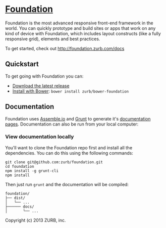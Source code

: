# [Foundation](http://foundation.zurb.com)

Foundation is the most advanced responsive front-end framework in the world. You can quickly prototype and build sites or apps that work on any kind of device with Foundation, which includes layout constructs (like a fully responsive grid), elements and best practices.

To get started, check out <http://foundation.zurb.com/docs>


## Quickstart

To get going with Foundation you can:

  * [Download the latest release](http://foundation.zurb.com/cdn/releases/foundation-latest.zip)
  * [Install with Bower](http://bower.io): `bower install zurb/bower-foundation`

## Documentation

Foundation uses [Assemble.io](http://assemble.io) and [Grunt](http://gruntjs.com/) to generate it's [documentation pages](http://foundation.zurb.com/docs). Documentation can also be run from your local computer:

### View documentation locally

You'll want to clone the Foundation repo first and install all the dependencies. You can do this using the following commands:

```
git clone git@github.com:zurb/foundation.git
cd foundation
npm install -g grunt-cli
npm install
```

Then just run `grunt` and the documentation will be compiled:

```
foundation/
├── dist/
│   └── ...
├────── docs/
│       └── ...
```

Copyright (c) 2013 ZURB, inc.

